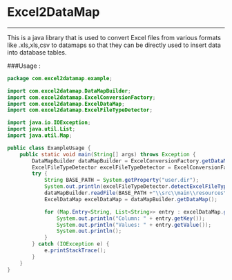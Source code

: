 # Excel2DataMap

---

This is a java library that is used to convert Excel files from  various formats like .xls,xls,csv to 
datamaps so that they can be directly used to insert data into database tables.

###Usage :
```java
package com.excel2datamap.example;

import com.excel2datamap.DataMapBuilder;
import com.excel2datamap.ExcelConversionFactory;
import com.excel2datamap.ExcelDataMap;
import com.excel2datamap.ExcelFileTypeDetector;

import java.io.IOException;
import java.util.List;
import java.util.Map;

public class ExampleUsage {
    public static void main(String[] args) throws Exception {
        DataMapBuilder dataMapBuilder = ExcelConversionFactory.getDataMapBuilder();
        ExcelFileTypeDetector excelFileTypeDetector = ExcelConversionFactory.getExcelFileTypeDetector();
        try {
            String BASE_PATH = System.getProperty("user.dir");
            System.out.println(excelFileTypeDetector.detectExcelFileType(BASE_PATH +"\\src\\main\\resources\\Book1.xlsx"));
            dataMapBuilder.readFile(BASE_PATH +"\\src\\main\\resources\\Book1.xlsx");
            ExcelDataMap excelDataMap = dataMapBuilder.getDataMap();

            for (Map.Entry<String, List<String>> entry : excelDataMap.getDataMap().entrySet()) {
                System.out.println("Column: " + entry.getKey());
                System.out.println("Values: " + entry.getValue());
                System.out.println();
            }
        } catch (IOException e) {
            e.printStackTrace();
        }
    }
}


```

